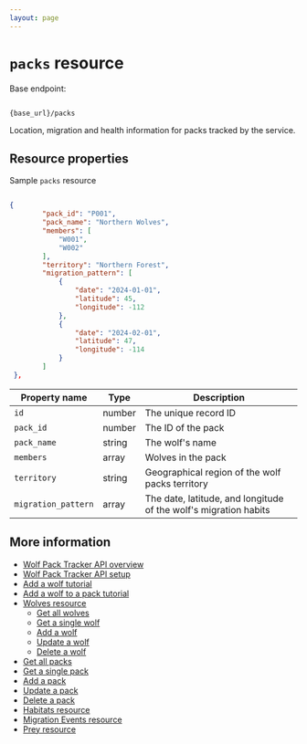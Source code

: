 ```yaml
---
layout: page
---
```


# `packs` resource

Base endpoint:

```shell

{base_url}/packs
```
Location, migration and health information for packs tracked by the service. 

## Resource properties

Sample `packs` resource

```JSON

{
        "pack_id": "P001",
        "pack_name": "Northern Wolves",
        "members": [
            "W001",
            "W002"
        ],
        "territory": "Northern Forest",
        "migration_pattern": [
            {
                "date": "2024-01-01",
                "latitude": 45,
                "longitude": -112
            },
            {
                "date": "2024-02-01",
                "latitude": 47,
                "longitude": -114
            }
        ]
 },
```

| Property name | Type | Description |
| ------------- | ----------- | ----------- |
| `id`	|number	|The unique record ID|
|`pack_id` | number | The ID of the pack|
|`pack_name` | string | The wolf's name|
|`members` | array | Wolves in the pack|
|`territory` | string | Geographical region of the wolf packs territory|
|`migration_pattern` | array | The date, latitude, and longitude of the wolf's migration habits|

## More information

* [Wolf Pack Tracker API overview](../index.md)
* [Wolf Pack Tracker API setup](../getting-started.md)
* [Add a wolf tutorial](tutorials/add-wolf-tutorial.md)
* [Add a wolf to a pack tutorial](tutorials/update-pack-tutorial.md)
* [Wolves resource](wolves.md)
    * [Get all wolves](wolves-get-all.md)
    * [Get a single wolf](wolves-get-single.md)
    * [Add a wolf](wolves-post.md)
    * [Update a wolf](wolves-put.md)
    * [Delete a wolf](wolves-delete.md)
* [Get all packs](packs-get-all.md)
* [Get a single pack](packs-get-single.md)
* [Add a pack](packs-post.md)
* [Update a  pack](packs-put.md)
* [Delete a pack](packs-delete.md)
* [Habitats resource](/habitats.md)
* [Migration Events resource](migration-events.md)
* [Prey resource](prey.md)
